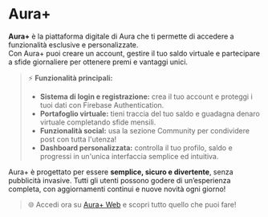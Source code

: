 # Aura+

**Aura+** è la piattaforma digitale di Aura che ti permette di accedere a funzionalità esclusive e personalizzate.  
Con Aura+ puoi creare un account, gestire il tuo saldo virtuale e partecipare a sfide giornaliere per ottenere premi e vantaggi unici.

> ⚡ **Funzionalità principali:**
> 
> - **Sistema di login e registrazione:** crea il tuo account e proteggi i tuoi dati con Firebase Authentication.
> - **Portafoglio virtuale:** tieni traccia del tuo saldo e guadagna denaro virtuale completando sfide mensili.
> - **Funzionalità social:** usa la sezione Community per condividere post con tutta l'utenza!
> - **Dashboard personalizzata:** controlla il tuo profilo, saldo e progressi in un'unica interfaccia semplice ed intuitiva.

Aura+ è progettato per essere **semplice, sicuro e divertente**, senza pubblicità invasive. Tutti gli utenti possono godere di un’esperienza completa, con aggiornamenti continui e nuove novità ogni giorno!

> 🌐 Accedi ora su [Aura+ Web](https://os.aurastudioitalia.it) e scopri tutto quello che puoi fare!
